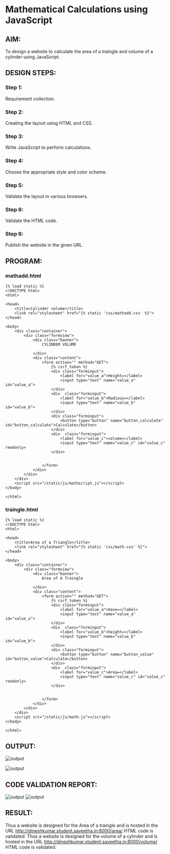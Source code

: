 # Mathematical Calculations using JavaScript
## AIM:
To design a website to calculate the area of a traingle and volume of a cylinder using JavaScript.

## DESIGN STEPS:
### Step 1: 
Requirement collection.
### Step 2:
Creating the layout using HTML and CSS.
### Step 3:
Write JavaScript to perform calculations.
### Step 4:
Choose the appropriate style and color scheme.
### Step 5:
Validate the layout in various browsers.
### Step 6:
Validate the HTML code.
### Step 6:
Publish the website in the given URL.


## PROGRAM:

### mathadd.html
```
{% load static %}
<!DOCTYPE html>
<html>

<head>
    <title>Cylinder volume</title>
    <link rel="stylesheet" href="{% static 'css/mathadd.css' %}">
</head>

<body>
    <div class="container">
        <div class="formview">
            <div class="banner">
                CYLINDER VOLUME
        
            </div>
            <div class="content">
                <form action="" method="GET">
                    {% csrf_token %}
                    <div class="forminput">
                        <label for="value_a">Height=</label>
                        <input type="text" name="value_a" id="value_a">
                    </div>
                    <div  class="forminput">
                        <label for="value_b">Radious=</label>
                        <input type="text" name="value_b" id="value_b">
                    </div>                    
                    <div class="forminput">
                        <button type="button" name="button_calculate" id="button_calculate">Calculate</button>
                    </div>
                    <div  class="forminput">
                        <label for="value_c">volume=</label>
                        <input type="text" name="value_c" id="value_c" readonly>
                    </div> 
                    
                    
                </form>
            </div>
        </div>
    </div>
    <script src="/static/js/mathscript.js"></script>
</body>

</html>
```

### traingle.html
```
{% load static %}
<!DOCTYPE html>
<html>

<head>
    <title>Area of a Triangle</title>
    <link rel="stylesheet" href="{% static 'css/math.css' %}">
</head>

<body>
    <div class="container">
        <div class="formview">
            <div class="banner">
                Area of A Traingle
        
            </div>
            <div class="content">
                <form action="" method="GET">
                    {% csrf_token %}
                    <div class="forminput">
                        <label for="value_a">base=</label>
                        <input type="text" name="value_a" id="value_a">
                    </div>
                    <div  class="forminput">
                        <label for="value_b">height=</label>
                        <input type="text" name="value_b" id="value_b">
                    </div>                    
                    <div class="forminput">
                        <button type="button" name="button_value" id="button_value">Calculate</button>
                    </div>
                    <div  class="forminput">
                        <label for="value_c">Area=</label>
                        <input type="text" name="value_c" id="value_c" readonly>
                    </div> 
                    
                    
                </form>
            </div>
        </div>
    </div>
    <script src="/static/js/math.js"></script>
</body>

</html>
```




## OUTPUT:
![output](./static/img/out1.jpg)

![output](./static/img/out2.jpg)

## CODE VALIDATION REPORT:
![output](./static/img/area.jpg)
![output](./static/img/volume.jpg)


## RESULT:
Thus a website is designed for the Area of a traingle and is hosted in the URL http://dineshkumar.student.saveetha.in:8000/area/ HTML code is validated.
Thus a website is designed for the volume of a cylinder and is hosted in the URL http://dineshkumar.student.saveetha.in:8000/volume/ HTML code is validated.